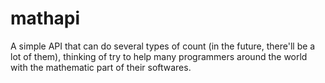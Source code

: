 # mathapi

A simple API that can do several types of count (in the future, there'll be a lot of them), thinking of try to help many programmers around the world with the mathematic part of their softwares.